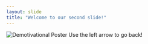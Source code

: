 ```yaml
---
layout: slide
title: "Welcome to our second slide!"
---
```

![Demotivational Poster](https://cdn.shopify.com/s/files/1/0535/6917/products/motivationdemotivator_grande.jpeg?v=1414011398)
Use the left arrow to go back!
